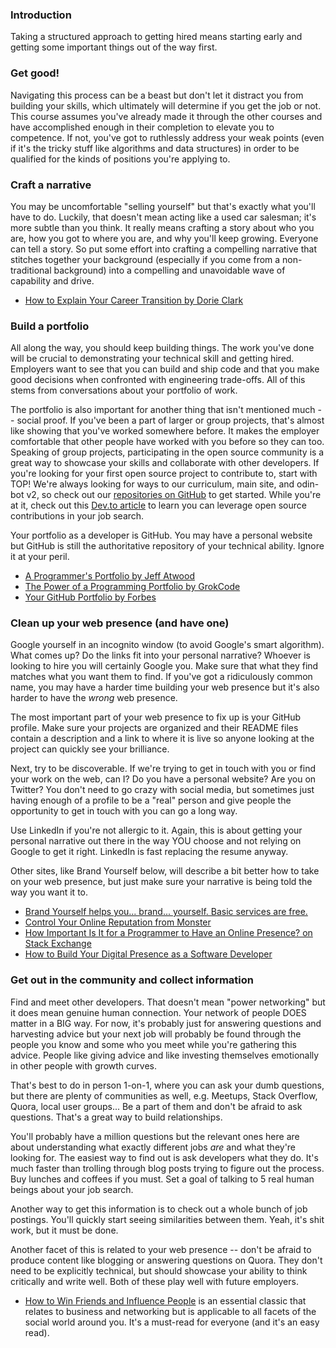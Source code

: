 ### Introduction

Taking a structured approach to getting hired means starting early and getting some important things out of the way first.

### Get good!

Navigating this process can be a beast but don't let it distract you from building your skills, which ultimately will determine if you get the job or not.  This course assumes you've already made it through the other courses and have accomplished enough in their completion to elevate you to competence.  If not, you've got to ruthlessly address your weak points (even if it's the tricky stuff like algorithms and data structures) in order to be qualified for the kinds of positions you're applying to.

### Craft a narrative

You may be uncomfortable "selling yourself" but that's exactly what you'll have to do.  Luckily, that doesn't mean acting like a used car salesman; it's more subtle than you think.  It really means crafting a story about who you are, how you got to where you are, and why you'll keep growing.  Everyone can tell a story.  So put some effort into crafting a compelling narrative that stitches together your background (especially if you come from a non-traditional background) into a compelling and unavoidable wave of capability and drive.

* [How to Explain Your Career Transition by Dorie Clark](https://hbr.org/2013/04/how-to-explain-your-career-tra)

### Build a portfolio

All along the way, you should keep building things.  The work you've done will be crucial to demonstrating your technical skill and getting hired.  Employers want to see that you can build and ship code and that you make good decisions when confronted with engineering trade-offs.  All of this stems from conversations about your portfolio of work.

The portfolio is also important for another thing that isn't mentioned much -- social proof.  If you've been a part of larger or group projects, that's almost like showing that you've worked somewhere before.  It makes the employer comfortable that other people have worked with you before so they can too. Speaking of group projects, participating in the open source community is a great way to showcase your skills and collaborate with other developers. If you're looking for your first open source project to contribute to, start with TOP! We're always looking for ways to our curriculum, main site, and odin-bot v2, so check out our [repositories on GitHub](https://github.com/TheOdinProject) to get started. While you're at it, check out this [Dev.to article](https://dev.to/opensauced/how-i-got-hired-contributing-to-open-source-projects-546i) to learn you can leverage open source contributions in your job search.

Your portfolio as a developer is GitHub.  You may have a personal website but GitHub is still the authoritative repository of your technical ability.  Ignore it at your peril.

* [A Programmer's Portfolio by Jeff Atwood](https://blog.codinghorror.com/a-programmers-portfolio/)
* [The Power of a Programming Portfolio by GrokCode](http://grokcode.com/58/the-power-of-a-programming-portfolio/)
* [Your GitHub Portfolio by Forbes](http://www.forbes.com/sites/anthonykosner/2012/10/20/software-engineers-are-in-demand-and-github-is-how-you-find-them/)

### Clean up your web presence (and have one)

Google yourself in an incognito window (to avoid Google's smart algorithm).  What comes up? Do the links fit into your personal narrative?  Whoever is looking to hire you will certainly Google you.  Make sure that what they find matches what you want them to find.  If you've got a ridiculously common name, you may have a harder time building your web presence but it's also harder to have the *wrong* web presence.

The most important part of your web presence to fix up is your GitHub profile.  Make sure your projects are organized and their README files contain a description and a link to where it is live so anyone looking at the project can quickly see your brilliance.

Next, try to be discoverable.  If we're trying to get in touch with you or find your work on the web, can I?  Do you have a personal website?  Are you on Twitter? You don't need to go crazy with social media, but sometimes just having enough of a profile to be a "real" person and give people the opportunity to get in touch with you can go a long way.  

Use LinkedIn if you're not allergic to it.  Again, this is about getting your personal narrative out there in the way YOU choose and not relying on Google to get it right.  LinkedIn is fast replacing the resume anyway.  

Other sites, like Brand Yourself below, will describe a bit better how to take on your web presence, but just make sure your narrative is being told the way you want it to.

* [Brand Yourself helps you... brand... yourself.  Basic services are free.](http://brandyourself.com)
* [Control Your Online Reputation from Monster](https://web.archive.org/web/20201123201302/https://www.monster.com/career-advice/article/control-your-online-reputation)
* [How Important Is It for a Programmer to Have an Online Presence? on Stack Exchange](http://programmers.stackexchange.com/questions/143673/how-important-is-it-for-a-programmer-to-have-an-online-presence)
* [How to Build Your Digital Presence as a Software Developer](https://blog.pramp.com/how-to-build-your-digital-presence-as-a-software-developer-cb61c4c1aab)

### Get out in the community and collect information

Find and meet other developers.  That doesn't mean "power networking" but it does mean genuine human connection.  Your network of people DOES matter in a BIG way.  For now, it's probably just for answering questions and harvesting advice but your next job will probably be found through the people you know and some who you meet while you're gathering this advice.  People like giving advice and like investing themselves emotionally in other people with growth curves.

That's best to do in person 1-on-1, where you can ask your dumb questions, but there are plenty of communities as well, e.g. Meetups, Stack Overflow, Quora, local user groups...  Be a part of them and don't be afraid to ask questions.  That's a great way to build relationships.

You'll probably have a million questions but the relevant ones here are about understanding what exactly different jobs *are* and what they're looking for. The easiest way to find out is ask developers what they do.  It's much faster than trolling through blog posts trying to figure out the process.  Buy lunches and coffees if you must.  Set a goal of talking to 5 real human beings about your job search.

Another way to get this information is to check out a whole bunch of job postings.  You'll quickly start seeing similarities between them.  Yeah, it's shit work, but it must be done.  

Another facet of this is related to your web presence -- don't be afraid to produce content like blogging or answering questions on Quora.  They don't need to be explicitly technical, but should showcase your ability to think critically and write well.  Both of these play well with future employers.  

* [How to Win Friends and Influence People](http://erudition.mohit.tripod.com/_Influence_People.pdf) is an essential classic that relates to business and networking but is applicable to all facets of the social world around you.  It's a must-read for everyone (and it's an easy read).
